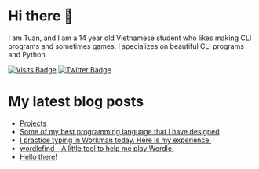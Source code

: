 # Hi there 👋

<!--
**HoangTuan110/HoangTuan110** is a ✨ _special_ ✨ repository because its `README.md` (this file) appears on your GitHub profile.

Here are some ideas to get you started:

- 🔭 I’m currently working on ...
- 🌱 I’m currently learning ...
- 👯 I’m looking to collaborate on ...
- 🤔 I’m looking for help with ...
- 💬 Ask me about ...
- 📫 How to reach me: ...
- 😄 Pronouns: ...
- ⚡ Fun fact: ...
-->

I am Tuan, and I am a 14 year old Vietnamese student who likes making CLI programs and sometimes games.
I specializes on beautiful CLI programs and Python.

[![Visits Badge](https://badges.pufler.dev/visits/HoangTuan110/HoangTuan110)](https://tsk.bearblog.dev)
[![Twitter Badge](https://img.shields.io/badge/Twitter-Profile-informational?style=flat&logo=twitter&logoColor=white&color=1CA2F1)](https://twitter.com/DangHoangTuan20)

# My latest blog posts
<!-- BLOG-POST-LIST:START -->
- [Projects](http://tsk.bearblog.dev/projects/)
- [Some of my best programming language that I have designed](http://tsk.bearblog.dev/prog-lang-design-best/)
- [I practice typing in Workman today. Here is my experience.](http://tsk.bearblog.dev/practice-workman/)
- [wordlefind - A little tool to help me play Wordle.](http://tsk.bearblog.dev/wordlefind/)
- [Hello there!](http://tsk.bearblog.dev/hello-there/)
<!-- BLOG-POST-LIST:END -->
